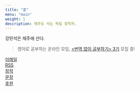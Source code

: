 ```yaml
---
title: "홈"
menu: "main"
weight: 1
description: 제주도 사는 독립 창작자.
---
```


<style>
li {
  list-style: none;
}

ul {
  padding: 0;
}
</style>

강민석은 제주에 산다.

> 영어로 공부하는 온라인 모임, [<번역 없이 공부하기> 3기](https://jagunbae.com/read-in-english-5/) 모집 중!

<ul>
<li><a href="https://letterbird.co/kang">이메일</a></li>
<li><a href="https://kangminsuk.com/ko/blog/index.xml">RSS</a></li>
<li><a href="https://kangminsuk.com/my-apps/">창작</a></li>
<li><a href="https://kangminsuk.com/sentences/">문장</a></li>
<li><a href="https://ko-fi.com/kangminsuk">후원</a></li>
</ul>